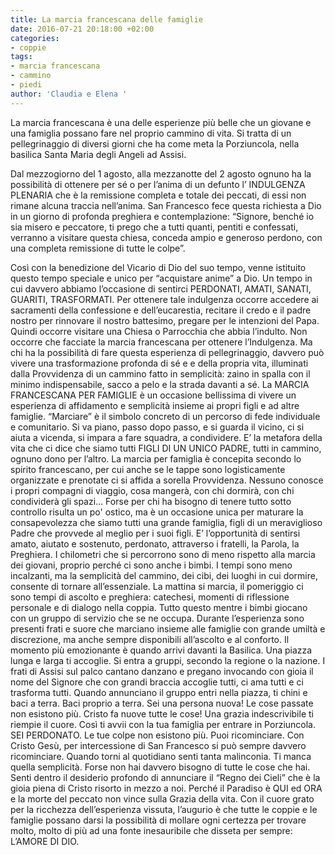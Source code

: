 ```yaml
---
title: La marcia francescana delle famiglie
date: 2016-07-21 20:18:00 +02:00
categories:
- coppie
tags:
- marcia francescana
- cammino
- piedi
author: 'Claudia e Elena '
---
```


La marcia francescana è una delle esperienze più belle che un giovane e una famiglia possano fare nel proprio cammino di vita. Si tratta di un pellegrinaggio di diversi giorni che ha come meta la Porziuncola, nella basilica Santa Maria degli Angeli ad Assisi.

 Dal mezzogiorno del 1 agosto, alla mezzanotte del 2 agosto ognuno ha la possibilità di ottenere per sé o per l’anima di un defunto l’ INDULGENZA PLENARIA  che è la remissione completa e totale dei peccati, di essi non rimane alcuna traccia nell’anima. San Francesco fece questa richiesta a Dio in un giorno di profonda preghiera e contemplazione: “Signore, benché io sia misero e peccatore, ti prego che a tutti quanti, pentiti e confessati, verranno a visitare questa chiesa, conceda ampio e generoso perdono, con una completa remissione di tutte le colpe”. 

 Così con la benedizione del Vicario di Dio del suo tempo, venne istituito questo tempo speciale e unico per “acquistare anime” a Dio. Un tempo in cui davvero abbiamo l’occasione di sentirci PERDONATI, AMATI, SANATI, GUARITI, TRASFORMATI. Per ottenere tale indulgenza occorre accedere ai sacramenti della confessione e dell’eucarestia, recitare il credo e il padre nostro per rinnovare il nostro battesimo, pregare per le intenzioni del Papa. Quindi occorre visitare una Chiesa o Parrocchia che abbia l’indulto. Non occorre che facciate la marcia francescana per ottenere l’Indulgenza. Ma chi ha la possibilità di fare questa esperienza di pellegrinaggio, davvero può vivere una trasformazione profonda di sé e e della propria vita, illuminati dalla Provvidenza di un cammino fatto in semplicità: zaino in spalla con il minimo indispensabile, sacco a pelo e la strada davanti a sé. La MARCIA FRANCESCANA PER FAMIGLIE è un occasione bellissima di vivere un esperienza di affidamento e semplicità insieme ai propri figli e ad altre famiglie.  “Marciare” è il simbolo concreto di un percorso di fede individuale e comunitario. Si va piano, passo dopo passo, e si guarda il vicino, ci si aiuta a vicenda, si impara a fare squadra, a condividere. E’ la metafora della vita che ci dice che siamo tutti FIGLI DI UN UNICO PADRE, tutti in cammino, ognuno dono per l’altro. La marcia per famiglia è concepita secondo lo spirito francescano, per cui anche se le tappe sono logisticamente organizzate  e prenotate ci si affida a  sorella Provvidenza. Nessuno conosce i propri compagni di viaggio, cosa mangerà, con chi dormirà, con chi condividerà gli spazi… Forse per chi ha bisogno di tenere tutto sotto controllo risulta un po' ostico, ma è un occasione unica per maturare la consapevolezza che siamo tutti una grande famiglia, figli di un meraviglioso Padre che provvede al meglio per i suoi figli. E’ l’opportunità di sentirsi amato, aiutato e sostenuto, perdonato, attraverso i fratelli, la Parola, la Preghiera. I chilometri che si percorrono sono di meno rispetto alla marcia dei giovani, proprio perché ci sono anche i bimbi. I tempi sono meno incalzanti, ma la semplicità del cammino, dei cibi, dei luoghi in cui dormire, consente di tornare all’essenziale. La mattina si marcia, il pomeriggio ci sono tempi di ascolto e preghiera: catechesi, momenti di riflessione personale e di dialogo nella coppia. Tutto questo mentre i bimbi giocano con un gruppo di servizio che se ne occupa. Durante l’esperienza sono presenti frati e suore che marciano insieme alle famiglie con grande umiltà e discrezione, ma anche sempre disponibili all’ascolto e al conforto. Il momento più emozionante è quando arrivi davanti la Basilica. Una piazza lunga e larga ti accoglie. Si entra a gruppi, secondo la regione o la nazione. I frati di Assisi sul palco cantano danzano e pregano invocando con gioia il nome del Signore che con grandi braccia accoglie tutti, ci ama tutti e ci trasforma tutti. Quando annunciano il gruppo entri nella piazza, ti chini e baci a terra. Baci proprio a terra. Sei una persona nuova! Le cose passate non esistono più. Cristo fa nuove tutte le cose! Una grazia indescrivibile ti riempie il cuore. Così ti avvii con la tua famiglia per entrare in Porziuncola. SEI PERDONATO. Le tue colpe non esistono più. Puoi ricominciare. Con Cristo Gesù, per intercessione di San Francesco si può sempre davvero ricominciare. Quando torni al quotidiano senti tanta malinconia. Ti manca quella semplicità. Forse non hai davvero bisogno di tutte le cose che hai. Senti dentro il desiderio profondo di annunciare il “Regno dei Cieli” che è la gioia piena di Cristo risorto in mezzo a noi. Perché il Paradiso è QUI ed ORA e la morte del peccato non vince sulla Grazia della vita.
Con il cuore grato per la ricchezza dell’esperienza vissuta, l’augurio è che tutte le coppie e le famiglie possano darsi la possibilità di mollare ogni certezza per trovare  molto, molto di più ad una fonte inesauribile che disseta per sempre: L’AMORE DI DIO.